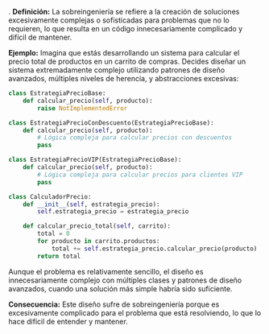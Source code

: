 .
**Definición:** La sobreingeniería se refiere a la creación de soluciones excesivamente complejas o sofisticadas para problemas que no lo requieren, lo que resulta en un código innecesariamente complicado y difícil de mantener.

**Ejemplo:**
Imagina que estás desarrollando un sistema para calcular el precio total de productos en un carrito de compras. Decides diseñar un sistema extremadamente complejo utilizando patrones de diseño avanzados, múltiples niveles de herencia, y abstracciones excesivas:

```python
class EstrategiaPrecioBase:
    def calcular_precio(self, producto):
        raise NotImplementedError

class EstrategiaPrecioConDescuento(EstrategiaPrecioBase):
    def calcular_precio(self, producto):
        # Lógica compleja para calcular precios con descuentos
        pass

class EstrategiaPrecioVIP(EstrategiaPrecioBase):
    def calcular_precio(self, producto):
        # Lógica compleja para calcular precios para clientes VIP
        pass

class CalculadorPrecio:
    def __init__(self, estrategia_precio):
        self.estrategia_precio = estrategia_precio

    def calcular_precio_total(self, carrito):
        total = 0
        for producto in carrito.productos:
            total += self.estrategia_precio.calcular_precio(producto)
        return total
```

Aunque el problema es relativamente sencillo, el diseño es innecesariamente complejo con múltiples clases y patrones de diseño avanzados, cuando una solución más simple habría sido suficiente.

**Consecuencia:** Este diseño sufre de sobreingeniería porque es excesivamente complicado para el problema que está resolviendo, lo que lo hace difícil de entender y mantener.